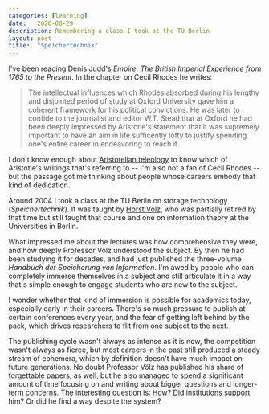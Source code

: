```yaml
---
categories: [learning]
date:   2020-08-29
description: Remembering a class I took at the TU Berlin
layout: post
title:  "Speichertechnik"
---
```


I've been reading Denis Judd's _Empire: The British Imperial Experience from 1765 to the Present_. In the chapter on Cecil Rhodes he writes:

> The intellectual influences which Rhodes absorbed during his lengthy and disjointed period of study at Oxford University gave him a coherent framework for his political convictions. He was later to confide to the journalist and editor W.T. Stead that at Oxford he had been deeply impressed by Aristotle's statement that it was supremely important to have an aim in life sufficently lofty to justify spending one's entire career in endeavoring to reach it.

I don't know enough about [Aristotelian teleology](https://en.wikipedia.org/wiki/Teleology#Aristotelian) to know which of Aristotle's writings that's referring to -- I'm also not a fan of Cecil Rhodes -- but the passage got me thinking about people whose careers embody that kind of dedication.

Around 2004 I took a class at the TU Berlin on storage technology (_Speichertechnik_). It was taught by [Horst Völz](https://de.wikipedia.org/wiki/Horst_V%C3%B6lz), who was partially retired by that time but still taught that course and one on information theory at the Universities in Berlin.

What impressed me about the lectures was how comprehensive they were, and how deeply Professor Völz understood the subject. By then he had been studying it for decades, and had just published the three-volume _Handbuch der Speicherung von Information_. I'm awed by people who can completely immerse themselves in a subject and still articulate it in a way that's simple enough to engage students who are new to the subject.

I wonder whether that kind of immersion is possible for academics today, especially early in their careers. There's so much pressure to publish at certain conferences every year, and the fear of getting left behind by the pack, which drives researchers to flit from one subject to the next.

The publishing cycle wasn't always as intense as it is now, the competition wasn't always as fierce, but most careers in the past still produced a steady stream of ephemera, which by definition doesn't have much impact on future generations. No doubt Professor Völz has published his share of forgettable papers, as well, but he also managed to spend a significant amount of time focusing on and writing about bigger questions and longer-term concerns. The interesting question is: How? Did institutions support him? Or did he find a way despite the system?